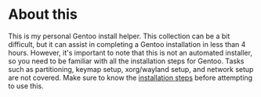 # About this

This is my personal Gentoo install helper. 
This collection can be a bit difficult, but it can assist in completing a Gentoo installation in less than 4 hours. However, it's important to note that this is not an automated installer, so you need to be familiar with all the installation steps for Gentoo. Tasks such as partitioning, keymap setup, xorg/wayland setup, and network setup are not covered. Make sure to know the [installation steps](https://wiki.gentoo.org/wiki/Handbook:AMD64/Full/Installation) before attempting to use this.
